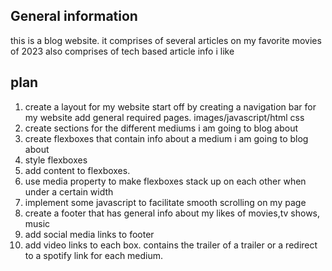 ## General information
this is a blog website. it comprises of several articles on my favorite movies of 2023
also comprises of tech based article info i like

## plan 
1. create a layout for my website
start off by creating a navigation bar for my website
add general required pages. images/javascript/html css
2. create sections for the different mediums i am going to blog about
3. create flexboxes that contain info about a medium i am going to blog about
4. style flexboxes
5. add content to flexboxes.
6. use media property to make flexboxes stack up on each other when under a certain width
7. implement some javascript to facilitate smooth scrolling on my page
8. create a footer that has general info about my likes of movies,tv shows, music
9. add social media links to footer
10. add video links to each box. contains the trailer of a trailer or a redirect to a spotify link for each medium.
